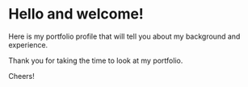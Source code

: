 # Hello and welcome! 

Here is my portfolio profile that will tell you about my background and experience.

Thank you for taking the time to look at my portfolio.

Cheers!
